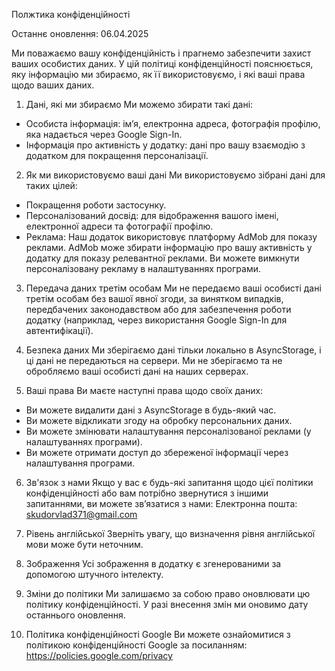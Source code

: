 Полжтика конфіденційності

Останнє оновлення: 06.04.2025

Ми поважаємо вашу конфіденційність і прагнемо забезпечити захист ваших особистих даних. У цій політиці конфіденційності пояснюється, яку інформацію ми збираємо, як її використовуємо, і які ваші права щодо ваших даних.

1. Дані, які ми збираємо
Ми можемо збирати такі дані:
- Особиста інформація: ім’я, електронна адреса, фотографія профілю, яка надається через Google Sign-In.
- Інформація про активність у додатку: дані про вашу взаємодію з додатком для покращення персоналізації.

2. Як ми використовуємо ваші дані
Ми використовуємо зібрані дані для таких цілей:
- Покращення роботи застосунку.
- Персоналізований досвід: для відображення вашого імені, електронної адреси та фотографії профілю.
- Реклама: Наш додаток використовує платформу AdMob для показу реклами. AdMob може збирати інформацію про вашу активність у додатку для показу релевантної реклами. Ви можете вимкнути персоналізовану рекламу в налаштуваннях програми.

3. Передача даних третім особам
Ми не передаємо ваші особисті дані третім особам без вашої явної згоди, за винятком випадків, передбачених законодавством або для забезпечення роботи додатку (наприклад, через використання Google Sign-In для автентифікації).

4. Безпека даних
Ми зберігаємо дані тільки локально в AsyncStorage, і ці дані не передаються на сервери. Ми не зберігаємо та не обробляємо ваші особисті дані на наших серверах.

5. Ваші права
Ви маєте наступні права щодо своїх даних:
- Ви можете видалити дані з AsyncStorage в будь-який час.
- Ви можете відкликати згоду на обробку персональних даних.
- Ви можете змінювати налаштування персоналізованої реклами (у налаштуваннях програми).
- Ви можете отримати доступ до збереженої інформації через налаштування програми.

6. Зв'язок з нами
Якщо у вас є будь-які запитання щодо цієї політики конфіденційності або вам потрібно звернутися з іншими запитаннями, ви можете зв’язатися з нами:
Електронна пошта: skudorvlad371@gmail.com

7. Рівень англійської
Зверніть увагу, що визначення рівня англійської мови може бути неточним.

8. Зображення
Усі зображення в додатку є згенерованими за допомогою штучного інтелекту.

9. Зміни до політики
Ми залишаємо за собою право оновлювати цю політику конфіденційності. У разі внесення змін ми оновимо дату останнього оновлення.

10. Політика конфіденційності Google
Ви можете ознайомитися з політикою конфіденційності Google за посиланням: https://policies.google.com/privacy


